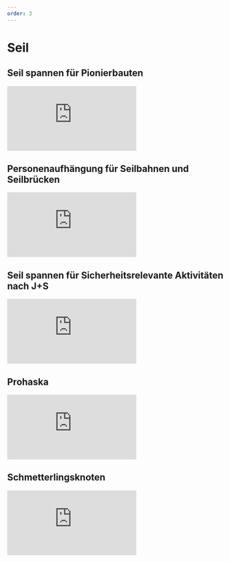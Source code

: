 ```yaml
---
order: 3
---
```

# Seil

<PageNavigator/>

## Seil spannen für Pionierbauten

<iframe class="w-full aspect-video rounded-lg" src="https://www.youtube.com/embed/6MD2go4bZ9o" title="YouTube video player" frameborder="0" allow="accelerometer; autoplay; clipboard-write; encrypted-media; gyroscope; picture-in-picture; web-share" referrerpolicy="strict-origin-when-cross-origin" allowfullscreen></iframe>

## Personenaufhängung für Seilbahnen und Seilbrücken

<iframe class="w-full aspect-video rounded-lg" src="https://www.youtube.com/embed/1-PBDWxzfPE" title="YouTube video player" frameborder="0" allow="accelerometer; autoplay; clipboard-write; encrypted-media; gyroscope; picture-in-picture; web-share" referrerpolicy="strict-origin-when-cross-origin" allowfullscreen></iframe>

## Seil spannen für Sicherheitsrelevante Aktivitäten nach J+S

<iframe class="w-full aspect-video rounded-lg" src="https://www.youtube.com/embed/fiJmLdYTo3A" title="YouTube video player" frameborder="0" allow="accelerometer; autoplay; clipboard-write; encrypted-media; gyroscope; picture-in-picture; web-share" referrerpolicy="strict-origin-when-cross-origin" allowfullscreen></iframe>

## Prohaska

<iframe class="w-full aspect-video rounded-lg" src="https://www.youtube.com/embed/pHEH5U-X7PY" title="YouTube video player" frameborder="0" allow="accelerometer; autoplay; clipboard-write; encrypted-media; gyroscope; picture-in-picture; web-share" referrerpolicy="strict-origin-when-cross-origin" allowfullscreen></iframe>

## Schmetterlingsknoten

<iframe class="w-full aspect-video rounded-lg" src="https://www.youtube.com/embed/zM15kf05myE" title="YouTube video player" frameborder="0" allow="accelerometer; autoplay; clipboard-write; encrypted-media; gyroscope; picture-in-picture; web-share" referrerpolicy="strict-origin-when-cross-origin" allowfullscreen></iframe>